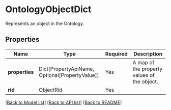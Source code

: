 # OntologyObjectDict

Represents an object in the Ontology.

## Properties
| Name | Type | Required | Description |
| ------------ | ------------- | ------------- | ------------- |
**properties** | Dict[PropertyApiName, Optional[PropertyValue]] | Yes | A map of the property values of the object. |
**rid** | ObjectRid | Yes |  |


[[Back to Model list]](../../README.md#models-v1-link) [[Back to API list]](../../README.md#documentation-for-api-endpoints) [[Back to README]](../../README.md)
